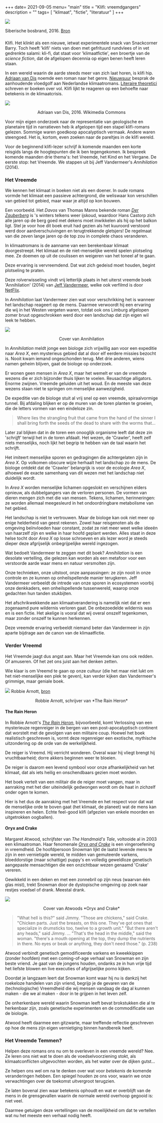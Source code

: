 +++
date= 2021-09-05
menu= "main"
title = "Klifi: vreemdgangers"
description = ""
tags= [
    "klimaat",
	"fictie",
    "literatuur"
]
+++

![](https://upload.wikimedia.org/wikipedia/commons/2/28/Siberia_blanketed_in_smoke_ESA365453.jpg)

Siberische bosbrand, 2016. [Bron](https://upload.wikimedia.org/wikipedia/commons/2/28/Siberia_blanketed_in_smoke_ESA365453.jpg)

### 

Klifi. Het klinkt als een nieuwe, ietwat experimentele snack van Snackcorner Barry. Toch heeft 'klifi' niets van doen met gefrituurd rundvlees of in vet gedrenkte salami: kli-fi, dat staat voor 'klimaatfictie', een broertje van de *science fiction*, dat de afgelopen decennia op eigen benen heeft leren staan. 

In een wereld waarin de aarde steeds meer van zich laat horen, is klifi hip. [Adriaan van Dis](https://www.adriaanvandis.nl/boek/klifi/) noemde een roman naar het genre. [Nieuwsuur](https://nos.nl/nieuwsuur/artikel/2393920-klimaatroman-steeds-populairder-schrijvers-voelen-aankomen-wat-gebeuren-gaat) besprak de aanhoudende vloedgolf aan Nederlandse klimaatromans. [Literaire theoretici](https://www.upress.virginia.edu/title/4777) schreven er boeken over vol. Klifi lijkt te reageren op een behoefte naar betekenis in de klimaatcrisis. 

![](https://github.com/Boreque/deklos/blob/master/static/images/dis.png?raw=true)

<p style="text-align: center;">Adriaan van Dis, 2016. Wikimedia Commons</p>

Voor mijn eigen onderzoek naar de representatie van geologische en planetaire tijd in narratieven heb ik afgelopen tijd een stapel klifi-romans gelezen. Sommige waren goedkoop apocalyptisch vermaak. Andere waren steengoed. Het is, kortom, even zoeken naar de pareltjes in de klifi wereld.

Voor de beginnend klifi-lezer schrijf ik komende maanden een korte reisgids langs de hoogtepunten die ik ben tegengekomen. Ik bespreek komende maanden drie thema's: het Vreemde, het Kind en het Vergane. De eerste stop: het Vreemde. We stappen uit bij Jeff Vandermeer's *Annihilation* (2014). 

### Het Vreemde

We kennen het klimaat in boeken niet als een doener. In oude romans vormde het klimaat een passieve achtergrond, die weliswaar kon verschillen van gebied tot gebied, maar waar je altijd op kon bouwen. 

Een voorbeeld. Het *Davos* van Thomas Manns bekende roman [*Der Zauberberg*](https://nl.wikipedia.org/wiki/De_Toverberg) is 's winters telkens weer ijskoud, waardoor Hans Castorp zich alle jaren op de berg goed met dekens moet inwikkelen als hij op het balkon ligt. Stel je voor hoe dit boek eruit had gezien als het kuuroord verstoord werd door aardverschuivingen en terugtrekkende gletsjers! De regelmaat van die zeven lange jaren op de top zou in complete chaos veranderen. 

In klimaatromans is de aanname van een berekenbaar klimaat doorgestreept. Het klimaat en de niet-menselijke wereld spelen plotseling mee. Ze doemen op uit de coulissen en weigeren van het toneel af te gaan. 

Deze ervaring is vervreemdend. Dat wat zich gedeisd moet houden, begint plotseling te praten. 

Deze rolverwisseling vindt vrij letterlijk plaats in het uiterst vreemde boek 'Annihilation' (2014) van [Jeff Vandermeer](https://www.interviewmagazine.com/culture/can-jeff-vandermeer-save-us-from-extinction), welke ook verfilmd is door [NetFlix](https://www.imdb.com/title/tt2798920/). 

In *Annihilation* laat Vandermeer zien wat voor verschrikking het is wanneer het landschap reageert op de mens. Daarmee verwoordt hij een ervaring die wij in het Westen vergeten waren, totdat ook ons Limburg afgelopen zomer bruut opgeschrokken werd door een landschap dat zijn eigen wil leek te hebben. 

![](https://github.com/Boreque/deklos/blob/master/static/images/annihilation.jpg?raw=true)

<p style="text-align: center;">Cover van Annihilation</p>

In *Annihilation* meldt jonge een biologe zich vrijwillig aan voor een expeditie naar *Area X*, een mysterieus gebied dat al door elf eerdere missies bezocht is. Nooit kwam iemand ongeschonden terug. Met drie anderen, wiens namen geheim blijven, gaat de biologe op onderzoek. 

Er wonen geen mensen in *Area X*, maar het wemelt er van de vreemde wezens die er zich bijzonder thuis lijken te voelen. Reusachtige alligators. Enorme zwijnen. Vreemde geluiden uit het woud. En de meeste van deze wezens staan niet te springen om menselijke aanwezigheid.

De expeditie van de biologe stuit al vrij snel op een vreemde, spiraalvormige tunnel. Bij afdaling blijken er op de muren van de toren planten te groeien, die de letters vormen van een eindeloze zin. 

> Where lies the strangling fruit that came from the hand of the sinner I shall bring forth the seeds of the dead to share with the worms that...

Later zal blijken dat in de toren een onooglijk organisme leeft dat deze zin '*schrijft*' terwijl het in de toren afdaalt. Het wezen, de 'Crawler', heeft zelf niets menselijks, noch lijkt het begrip te hebben van de taal waarin het schrijft. 

Het imiteert menselijke sporen en gedragingen die achtergelaten zijn in *Area X*. Op volkomen obscure wijze herhaalt het landschap zo de mens. De biologe ontdekt dat de 'Crawler' belangrijk is voor de ecologie *Area X*, alhoewel de exacte samenhang van dit wezen met het landschap niet duidelijk wordt. 

In *Area X* worden menselijke lichamen opgeslokt en verschijnen elders opnieuw, als dubbelgangers van de verloren personen. De vormen van dieren mengen zich met die van mensen. Tekens, lichamen, herinneringen: ze worden allemaal meegesleurd in het ondoordringbare metabolisme van het gebied.

Het landschap is niet te vertrouwen. Maar de biologe kan ook niet meer op enige helderheid van geest rekenen. Zowel haar reisgenoten als de omgeving beïnvloeden haar constant, zodat ze niet meer weet welke ideeën van haarzelf zijn en welke in haar hoofd geplant werden. Alles staat in deze helse tocht door *Area X* op losse schroeven en als lezer word je steeds dieper deze afgrijselijk onbegrijpelijke wereld ingezogen. 

Wat bedoelt Vandermeer te zeggen met dit boek? *Annihilation* is een desolate vertelling, die gelezen kan worden als een metafoor voor een verstoorde aarde waar mens en natuur versmolten zijn. 

Onze technieken, onze uitstoot, onze aanpassingen: ze zijn nooit in onze controle en ze kunnen op onheilspellende manier terugkeren. Jeff Vandermeer verbeeldt de intrede van onze sporen in ecosystemen voorbij onze denkkaders, een onheilspellende tussenwereld, waarop onze gedachten hun tanden stukbijten. 

Het afschrikwekkende aan klimaatverandering is namelijk niet dat er een zogenaamd pure wildernis verloren gaat. De onbezoedelde wildernis was en is een fictie. Het akelige is vooral dat wij overal onszelf tegenkomen, maar zonder onszelf te kunnen herkennen. 

Deze vreemde ervaring verbeeldt niemand beter dan Vandermeer in zijn aparte bijdrage aan de canon van de klimaatfictie. 

### Verder Vreemd 

Het Vreemde jaagt dus angst aan. Maar het Vreemde kan ons ook redden. Of amuseren. Of het zet ons juist aan het denken zetten. 

Wie klaar is om Vreemd te gaan op onze cultuur (die het maar niet lukt om het niet-menselijke een plek te geven), kan verder kijken dan Vandermeer's grimmige, maar geniale boek.

![](https://taswriters.org/wp-content/uploads/2016/12/Robbie-Arnott.jpg)
Robbie Arnott, [bron](https://taswriters.org/wp-content/uploads/2016/12/Robbie-Arnott.jpg)

<p style="text-align: center;">Robbie Arnott, schrijver van *The Rain Heron*</p>

#### The Rain Heron

In Robbie Arnott's [*The Rain Heron*](https://www.youtube.com/results?search_query=the%20rain%20heron%20arnott), bijvoorbeeld, komt Verlossing van een mysterieuze regenreiger in de bergen van een post-apocalyptisch continent dat worstelt met de gevolgen van een militaire coup. Hoewel het boek realistisch geschreven is, vormt deze regenreiger een exotische, mythische uitzondering op de orde van de werkelijkheid. 

De reiger is Vreemd. Hij verricht wonderen. Overal waar hij vliegt brengt hij vruchtbaarheid; dorre akkers beginnen weer te bloeien. 

De reiger is daarom een levend symbool voor onze afhankelijkheid van het klimaat, dat als iets heilig en onschendbaars gezien moet worden. 

Het boek vertelt van een militair die de reiger moet vangen, maar in aanraking met het dier uiteindelijk gedwongen wordt om de haat in zichzelf onder ogen te komen. 

Hier is het dus de aanraking met het Vreemde en het respect voor dat wat de menselijke orde te boven gaat (het klimaat, de planeet) wat de mens kan inspireren en helen. Echte feel-good klifi (afgezien van enkele moorden en uitgetrokken oogballen). 

#### Oryx and Crake

Margaret Atwood, schrijfster van *The Handmaid's Tale*, voltooide al in 2003 een klimaatroman. Haar fenomenale [*Oryx and Crake*](https://en.wikipedia.org/wiki/Oryx_and_Crake) is een vingeroefening in vreemdheid. De hoofdpersoon Snowman lijkt de laatst levende mens te zijn in een vernietigde wereld, te midden van gemuteerde varkens, bloeddorstige (maar schattige) puppy's en volledig geweldloze genetisch aangepaste mensachtigen die een onzichtbaar wezen genaamd 'Crake' vereren. 

Gewikkeld in een deken en met een zonnebril op zijn neus (waarvan één glas mist), trekt Snowman door de dystopische omgeving op zoek naar restjes voedsel of drank. Meestal drank. 

![](https://github.com/Boreque/deklos/blob/master/static/images/atwood.png?raw=true)
<p style="text-align: center;">Cover van Atwoods *Oryx and Crake*</p>


> "What hell is this?" said Jimmy.
"Those are chickens," said Crake. "Chicken parts. Just the breasts, on this one. They've got ones that specialize in drumsticks too, twelve to a growth unit."
"But there aren't any heads," said Jimmy. 
...
"That's the head in the middle," said the woman. "there's a mouth opening at the top, they dump the nutrients in there. No eyes or beak or anything, they don't need those." (p. 238)

Atwood verbindt genetisch gemodificeerde varkens en kweekkippen (zonder hoofden) met een coming-of-age verhaal van Snowman en zijn beste vriend. Je gaat van de jongens houden, ondanks ze in hun vrije tijd het liefste blowen en live executies of afgrijselijke porno kijken. 

Doordat je langzaam leert dat Snowman komt waar hij nu is dankzij het roekeloze handelen van zijn vriend, begrijp je de gevaren van de (technologische) Vreemdheid die wij mensen vandaag de dag al kunnen maken - die we al maken - door in te grijpen in het leven zelf. 

De onherkenbare wereld waarin Snowman leeft bevat brokstukken die al te herkenbaar zijn, zoals genetische experimenten en de commodificatie van de biologie. 

Atwood heeft daarmee een gitzwarte, maar treffende reflectie geschreven op hoe de mens zijn eigen vernietiging binnen handbereik heeft.

### Het Vreemde Temmen?

Helpen deze romans ons nu om te overleven in een vreemde wereld? Nee. Ze leren ons niet wat te doen als de voedselvoorziening stokt, als klimaatconflicten uitgevochten worden, als het water over de dijken gutst... 

Ze helpen ons wel om na te denken over wat voor *betekenis* de komende veranderingen hebben. Een spiegel houden ze ons voor, waarin we onze verwachtingen over de toekomst uitvergroot terugzien. 

Ze laten bovenal zien waar betekenis ophoudt en wat er overblijft van de mens in de grensgevallen waarin de normale wereld overhoop gegooid is: niet veel. 

Daarmee getuigen deze vertellingen van de moeilijkheid om dat te vertellen wat nu het meeste een verhaal nodig heeft.
